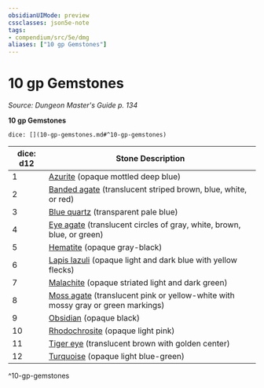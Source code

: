 ```yaml
---
obsidianUIMode: preview
cssclasses: json5e-note
tags:
- compendium/src/5e/dmg
aliases: ["10 gp Gemstones"]
---
```

# 10 gp Gemstones
*Source: Dungeon Master's Guide p. 134* 

**10 gp Gemstones**

`dice: [](10-gp-gemstones.md#^10-gp-gemstones)`

| dice: d12 | Stone Description |
|-----------|-------------------|
| 1 | [Azurite](Mechanics/items/azurite.md) (opaque mottled deep blue) |
| 2 | [Banded agate](Mechanics/items/banded-agate.md) (translucent striped brown, blue, white, or red) |
| 3 | [Blue quartz](Mechanics/items/blue-quartz.md) (transparent pale blue) |
| 4 | [Eye agate](Mechanics/items/eye-agate.md) (translucent circles of gray, white, brown, blue, or green) |
| 5 | [Hematite](Mechanics/items/hematite.md) (opaque gray-black) |
| 6 | [Lapis lazuli](Mechanics/items/lapis-lazuli.md) (opaque light and dark blue with yellow flecks) |
| 7 | [Malachite](Mechanics/items/malachite.md) (opaque striated light and dark green) |
| 8 | [Moss agate](Mechanics/items/moss-agate.md) (translucent pink or yellow-white with mossy gray or green markings) |
| 9 | [Obsidian](Mechanics/items/obsidian.md) (opaque black) |
| 10 | [Rhodochrosite](Mechanics/items/rhodochrosite.md) (opaque light pink) |
| 11 | [Tiger eye](Mechanics/items/tiger-eye.md) (translucent brown with golden center) |
| 12 | [Turquoise](Mechanics/items/turquoise.md) (opaque light blue-green) |
^10-gp-gemstones
